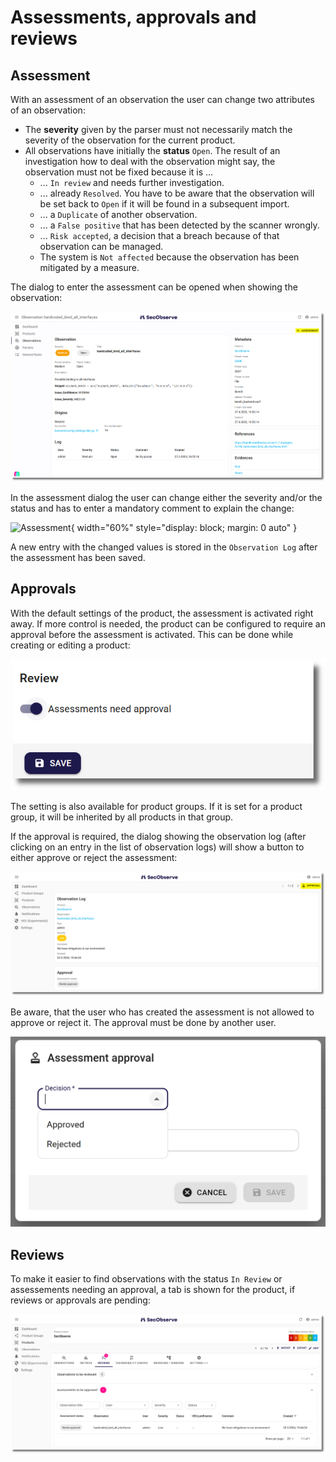 # Assessments, approvals and reviews

## Assessment

With an assessment of an observation the user can change two attributes of an observation:

* The **severity** given by the parser must not necessarily match the severity of the observation for the current product.
* All observations have initially the **status** `Open`. The result of an investigation how to deal with the observation might say, the observation must not be fixed because it is ...
    * ... `In review` and needs further investigation.
    * ... already `Resolved`. You have to be aware that the observation will be set back to `Open` if it will be found in a subsequent import.
    * ... a `Duplicate` of another observation.
    * ... a `False positive` that has been detected by the scanner wrongly.
    * ... `Risk accepted`, a decision that a breach because of that observation can be managed.
    * The system is `Not affected` because the observation has been mitigated by a measure.

The dialog to enter the assessment can be opened when showing the observation: 

![Start assessment](../assets/images/screenshot_assessment_1.png)

In the assessment dialog the user can change either the severity and/or the status and has to enter a mandatory comment to explain the change:

![Assessment](../assets/images/screenshot_assessment_2.png){ width="60%" style="display: block; margin: 0 auto" }

A new entry with the changed values is stored in the `Observation Log` after the assessment has been saved.

## Approvals

With the default settings of the product, the assessment is activated right away. If more control is needed, the product can be configured to require an approval before the assessment is activated. This can be done while creating or editing a product:

![Assessments need approval](../assets/images/screenshot_assessments_need_approval.png)

The setting is also available for product groups. If it is set for a product group, it will be inherited by all products in that group.

If the approval is required, the dialog showing the observation log (after clicking on an entry in the list of observation logs) will show a button to either approve or reject the assessment:

![Show observation log](../assets/images/screenshot_observation_log_show.png)

Be aware, that the user who has created the assessment is not allowed to approve or reject it. The approval must be done by another user.

![Assessment approval](../assets/images/screenshot_assessment_approval.png)

## Reviews

To make it easier to find observations with the status `In Review` or assessements needing an approval, a tab is shown for the product, if reviews or approvals are pending:

![Reviews tab](../assets/images/screenshot_reviews_tab.png)
